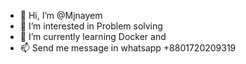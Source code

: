 - 👋 Hi, I’m @Mjnayem
- 👀 I’m interested in Problem solving
- 🌱 I’m currently learning Docker and
- 📫 Send me message in whatsapp +8801720209319

